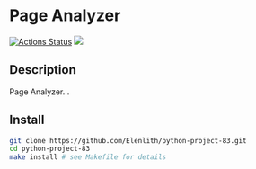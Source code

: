 # Page Analyzer
[![Actions Status](https://github.com/Elenlith/python-project-83/workflows/hexlet-check/badge.svg)](https://github.com/Elenlith/python-project-83/actions)
<a href="https://codeclimate.com/github/Elenlith/python-project-83/maintainability"><img src="https://api.codeclimate.com/v1/badges/6935b60f9d56dd425474/maintainability" /></a>

## Description

Page Analyzer... 

## Install

```bash
git clone https://github.com/Elenlith/python-project-83.git
cd python-project-83
make install # see Makefile for details
```
